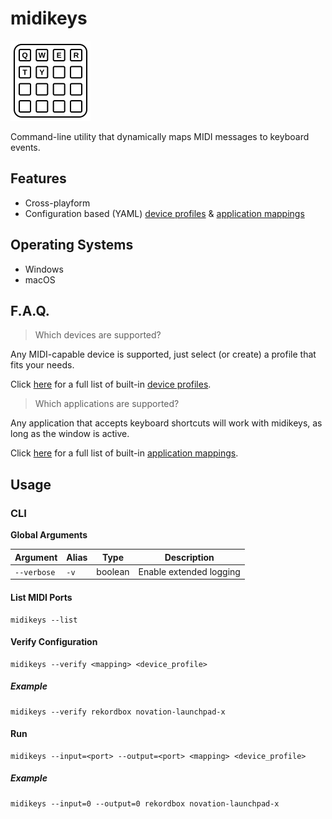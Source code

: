 # midikeys

<picture align="right">
  <source media="(prefers-color-scheme: dark)" srcset="./docs/images/logo-dark.svg">
  <img alt="Logo" width="128" height="128" src="./docs/images/logo-light.svg">
</picture>

Command-line utility that dynamically maps MIDI messages to keyboard events.

## Features

- Cross-playform
- Configuration based (YAML) [device profiles](docs/device-profiles.md) & [application mappings](docs/application-mappings.md)

## Operating Systems

- Windows
- macOS

## F.A.Q.

> Which devices are supported?

Any MIDI-capable device is supported, just select (or create) a profile that fits your needs.

Click [here](docs/supported-devices.md) for a full list of built-in [device profiles](docs/device-profiles.md).

> Which applications are supported?

Any application that accepts keyboard shortcuts will work with midikeys, as long as the window is active.

Click [here](docs/supported-applications.md) for a full list of built-in [application mappings](docs/application-mappings.md).

## Usage

### CLI

**Global Arguments**

| Argument    | Alias | Type    | Description             |
| ----------- | ----- | ------- | ----------------------- |
| `--verbose` | `-v`  | boolean | Enable extended logging |

#### List MIDI Ports

```shell
midikeys --list
```

#### Verify Configuration

```shell
midikeys --verify <mapping> <device_profile>
```

##### Example

```shell
midikeys --verify rekordbox novation-launchpad-x
```

#### Run

```shell
midikeys --input=<port> --output=<port> <mapping> <device_profile>
```

##### Example

```shell
midikeys --input=0 --output=0 rekordbox novation-launchpad-x
```
